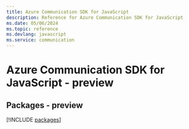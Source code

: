 ```yaml
---
title: Azure Communication SDK for JavaScript
description: Reference for Azure Communication SDK for JavaScript
ms.date: 05/06/2024
ms.topic: reference
ms.devlang: javascript
ms.service: communication
---
```

# Azure Communication SDK for JavaScript - preview
## Packages - preview
[!INCLUDE [packages](communication-index.md)]